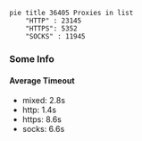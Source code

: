 
```mermaid
pie title 36405 Proxies in list
    "HTTP" : 23145
    "HTTPS": 5352
    "SOCKS" : 11945
```

### Some Info
#### Average Timeout

- mixed: 2.8s
- http: 1.4s
- https: 8.6s
- socks: 6.6s